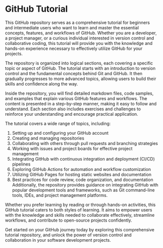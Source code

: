 # GitHub Tutorial

This GitHub repository serves as a comprehensive tutorial for beginners and intermediate users who want to learn and master the essential concepts, features, and workflows of GitHub. Whether you are a developer, a project manager, or a curious individual interested in version control and collaborative coding, this tutorial will provide you with the knowledge and hands-on experience necessary to effectively utilize GitHub for your projects.

The repository is organized into logical sections, each covering a specific topic or aspect of GitHub. The tutorial starts with an introduction to version control and the fundamental concepts behind Git and GitHub. It then gradually progresses to more advanced topics, allowing users to build their skills and confidence along the way.

Inside the repository, you will find detailed markdown files, code samples, and examples that explain various GitHub features and workflows. The content is presented in a step-by-step manner, making it easy to follow and understand. Each section also includes exercises and challenges to reinforce your understanding and encourage practical application.

The tutorial covers a wide range of topics, including:

1. Setting up and configuring your GitHub account
2. Creating and managing repositories
3. Collaborating with others through pull requests and branching strategies
4. Working with issues and project boards for effective project management
5. Integrating GitHub with continuous integration and deployment (CI/CD) pipelines
6. Exploring GitHub Actions for automation and workflow customization
7. Utilizing GitHub Pages for hosting static websites and documentation
8. Best practices for code review, code organization, and documentation
Additionally, the repository provides guidance on integrating GitHub with popular development tools and frameworks, such as Git command-line tools, IDEs, and project management platforms.

Whether you prefer learning by reading or through hands-on activities, this GitHub tutorial caters to both styles of learning. It aims to empower users with the knowledge and skills needed to collaborate effectively, streamline workflows, and contribute to open-source projects confidently.

Get started on your GitHub journey today by exploring this comprehensive tutorial repository, and unlock the power of version control and collaboration in your software development projects.

